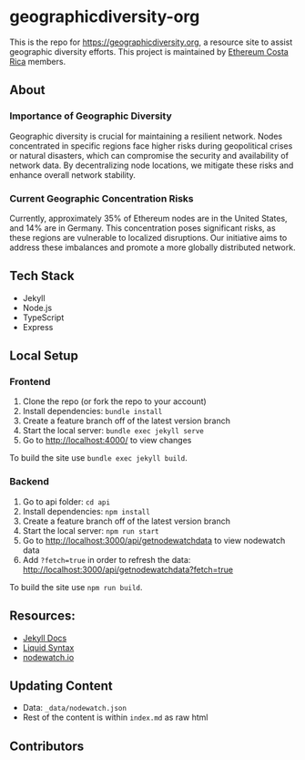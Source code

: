 # geographicdiversity-org

This is the repo for <https://geographicdiversity.org>, a resource site to assist geographic diversity efforts. This project is maintained by [Ethereum Costa Rica](https://ethereum.cr/) members.

## About

### Importance of Geographic Diversity
Geographic diversity is crucial for maintaining a resilient network. Nodes concentrated in specific regions face higher risks during geopolitical crises or natural disasters, which can compromise the security and availability of network data. By decentralizing node locations, we mitigate these risks and enhance overall network stability.

### Current Geographic Concentration Risks
Currently, approximately 35% of Ethereum nodes are in the United States, and 14% are in Germany. This concentration poses significant risks, as these regions are vulnerable to localized disruptions. Our initiative aims to address these imbalances and promote a more globally distributed network.

## Tech Stack
- Jekyll
- Node.js
- TypeScript
- Express

## Local Setup

### Frontend

1. Clone the repo (or fork the repo to your account)
2. Install dependencies: `bundle install`
3. Create a feature branch off of the latest version branch
4. Start the local server: `bundle exec jekyll serve`
5. Go to <http://localhost:4000/> to view changes

To build the site use `bundle exec jekyll build`. 

### Backend

1. Go to api folder: `cd api`
2. Install dependencies: `npm install`
3. Create a feature branch off of the latest version branch
4. Start the local server: `npm run start`
5. Go to <http://localhost:3000/api/getnodewatchdata> to view nodewatch data
6. Add `?fetch=true` in order to refresh the data: <http://localhost:3000/api/getnodewatchdata?fetch=true>

To build the site use `npm run build`.


## Resources:

- [Jekyll Docs](https://jekyllrb.com/docs/)
- [Liquid Syntax](https://shopify.github.io/liquid/basics/introduction/)
- [nodewatch.io](https://api.nodewatch.io)

## Updating Content

- Data: `_data/nodewatch.json`
- Rest of the content is within `index.md` as raw html

## Contributors

<!-- ALL-CONTRIBUTORS-LIST:START - Do not remove or modify this section -->
<!-- prettier-ignore-start -->
<!-- markdownlint-disable -->


<!-- markdownlint-restore -->
<!-- prettier-ignore-end -->

<!-- ALL-CONTRIBUTORS-LIST:END -->